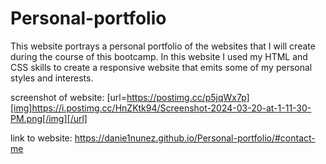 # Personal-portfolio

This website portrays a personal portfolio of the websites that I will create during the course of this bootcamp.
In this website I used my HTML and CSS skills to create a responsive website that emits some of my personal
styles and interests.

screenshot of website: [url=https://postimg.cc/p5jqWx7p][img]https://i.postimg.cc/HnZKtk94/Screenshot-2024-03-20-at-1-11-30-PM.png[/img][/url]

link to website: https://danie1nunez.github.io/Personal-portfolio/#contact-me
